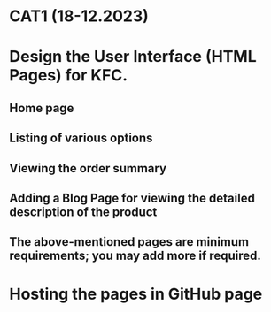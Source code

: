# CAT1 (18-12.2023)
# Design the User Interface (HTML Pages) for KFC.
## Home page 
## Listing of various options 
## Viewing the order summary
## Adding a Blog Page for viewing the detailed description of the product
## The above-mentioned pages are minimum requirements; you may add more if required.

# Hosting the pages in GitHub page
